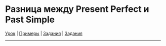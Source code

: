 # Разница между Present Perfect и Past Simple

[Урок](https://youtu.be/kpHaOMs9PqI) | [Примеры](https://youtu.be/WPtDAwilcCI) | [Задания](http://ok-tests.ru/unit-20-red/) | [Задания](http://okaudio.ru/grammar20-1/)

---